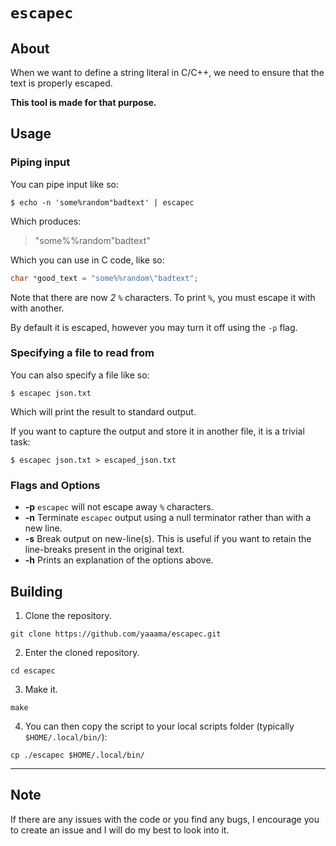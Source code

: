 # `escapec`

## About

When we want to define a string literal in C/C++, we need to ensure that the
text is properly escaped.

**This tool is made for that purpose.**

## Usage

### Piping input

You can pipe input like so:

```shell
$ echo -n 'some%random"badtext' | escapec
```

Which produces:

> "some%%random\"badtext"

Which you can use in C code, like so:

```c
char *good_text = "some%%random\"badtext";
```

Note that there are now _2_ `%` characters. To print `%`, you must escape it with with another.

By default it is escaped, however you may turn it off using the `-p` flag.

### Specifying a file to read from

You can also specify a file like so:

```shell
$ escapec json.txt
```

Which will print the result to standard output.

If you want to capture the output and store it in another file, it is a trivial task:

```shell
$ escapec json.txt > escaped_json.txt
```

### Flags and Options

- **-p** `escapec` will not escape away `%` characters.
- **-n** Terminate `escapec` output using a null terminator rather than with a new line.
- **-s** Break output on new-line(s). This is useful if you want to retain the
  line-breaks present in the original text.
- **-h** Prints an explanation of the options above.

## Building

1. Clone the repository.

```shell
git clone https://github.com/yaaama/escapec.git
```

2. Enter the cloned repository.

```shell
cd escapec
```

3. Make it.

```shell
make
```

4. You can then copy the script to your local scripts folder (typically
   `$HOME/.local/bin/`):

```shell
cp ./escapec $HOME/.local/bin/
```

---

## Note

If there are any issues with the code or you find any bugs, I encourage you to
create an issue and I will do my best to look into it.
